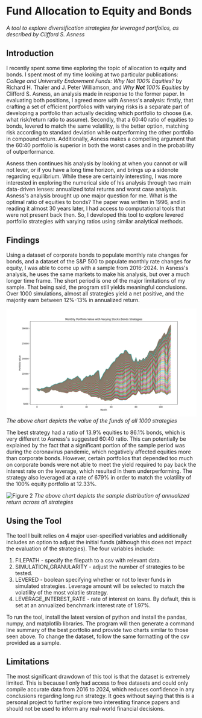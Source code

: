 # Fund Allocation to Equity and Bonds
*A tool to explore diversification strategies for leveraged portfolios, as described by Clifford S. Asness*

## Introduction
I recently spent some time exploring the topic of allocation to equity and bonds. I spent most of my time looking at two particular publications: *College and University Endowment Funds: Why Not 100% Equities?* by Richard H. Thaler and J. Peter Williamson, and *Why **Not** 100% Equities* by Clifford S. Asness, an analysis made in response to the former paper. In evaluating both positions, I agreed more with Asness's analysis: firstly, that crafting a set of efficient portfolios with varying risks is a separate part of developing a portfolio than actually deciding which portfolio to choose (i.e. what risk/return ratio to assume). Secondly, that a 60:40 ratio of equities to bonds, levered to match the same volatility, is the better option, matching risk according to standard deviation while outperforming the other portfolio in compound return. Additionally, Asness makes a compelling argument that the 60:40 portfolio is superior in both the worst cases and in the probability of outperformance. 

Asness then continues his analysis by looking at when you cannot or will not lever, or if you have a long time horizon, and brings up a sidenote regarding equilibrium. While these are certainly interesting, I was more interested in exploring the numerical side of his analysis through two main data-driven lenses: annualized total returns and worst case analysis. Asness's analysis brought up one major question for me. What is the optimal ratio of equities to bonds? The paper was written in 1996, and in reading it almost 30 years later, I had access to computational tools that were not present back then. So, I developed this tool to explore levered portfolio strategies with varying ratios using similar analytical methods. 

## Findings
Using a dataset of corporate bonds to populate monthly rate changes for bonds, and a dataset of the S&P 500 to populate monthly rate changes for equity, I was able to come up with a sample from 2016-2024. In Asness's analysis, he uses the same markets to make his analysis, but over a much longer time frame. The short period is one of the major limitations of my sample. That being said, the program still yields meaningful conclusions. Over 1000 simulations, almost all strategies yield a net positive, and the majority earn between 12%-13% in annualized return. 

![Figure 1](https://raw.githubusercontent.com/rohankannan/equity-bond-strategy-explorer/refs/heads/main/Figure_1.png) 
*The above chart depicts the value of the funds of all 1000 strategies*

The best strategy had a ratio of 13.9% equities to 86.1% bonds, which is very different to Asness's suggested 60:40 ratio. This can potentially be explained by the fact that a significant portion of the sample period was during the coronavirus pandemic, which negatively affected equities more than corporate bonds. However, certain portfolios that depended too much on corporate bonds were not able to meet the yield required to pay back the interest rate on the leverage, which resulted in them underperforming. The strategy also leveraged at a rate of 679% in order to match the volatility of the 100% equity portfolio at 12.33%. 

![Figure 2](https://raw.githubusercontent.com/rohankannan/equity-bond-balancing/refs/heads/main/Figure_2.png) 
*The above chart depicts the sample distribution of annualized return across all strategies*


## Using the Tool
The tool I built relies on 4 major user-specified variables and additionally includes an option to adjust the initial funds (although this does not impact the evaluation of the strategies). The four variables include:
1. FILEPATH - specify the filepath to a csv with relevant data.
2. SIMULATION_GRANULARITY - adjust the number of strategies to be tested.
3. LEVERED - boolean specifying whether or not to lever funds in simulated strategies. Leverage amount will be selected to match the volatility of the most volatile strategy.
4. LEVERAGE_INTEREST_RATE - rate of interest on loans. By default, this is set at an annualized benchmark interest rate of 1.97%.

To run the tool, install the latest version of python and install the pandas, numpy, and matplotlib libraries. The program will then generate a command line summary of the best portfolio and provide two charts similar to those seen above. To change the dataset, follow the same formatting of the csv provided as a sample.

## Limitations
The most significant drawdown of this tool is that the dataset is extremely limited. This is because I only had access to free datasets and could only compile accurate data from 2016 to 2024, which reduces confidence in any conclusions regarding long run strategy. It goes without saying that this is a personal project to further explore two interesting finance papers and should not be used to inform any real-world financial decisions.
